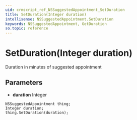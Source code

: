 ```yaml
---
uid: crmscript_ref_NSSuggestedAppointment_SetDuration
title: SetDuration(Integer duration)
intellisense: NSSuggestedAppointment.SetDuration
keywords: NSSuggestedAppointment, GetDuration
so.topic: reference
---
```


# SetDuration(Integer duration)

Duration in minutes of suggested appointment

## Parameters

* **duration** Integer

```crmscript
NSSuggestedAppointment thing;
Integer duration;
thing.SetDuration(duration);
```

